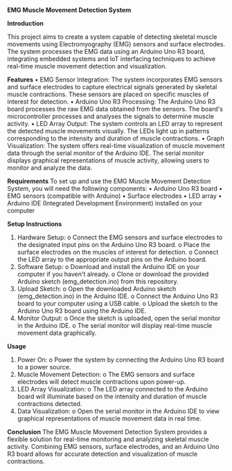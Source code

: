 **EMG Muscle Movement Detection System**

**Introduction**

This project aims to create a system capable of detecting skeletal muscle movements using Electromyography (EMG) sensors and surface electrodes. The system processes the EMG data using an Arduino Uno R3 board, integrating embedded systems and IoT interfacing techniques to achieve real-time muscle movement detection and visualization.

**Features**
•	EMG Sensor Integration: The system incorporates EMG sensors and surface electrodes to capture electrical signals generated by skeletal muscle contractions. These sensors are placed on specific muscles of interest for detection.
•	Arduino Uno R3 Processing: The Arduino Uno R3 board processes the raw EMG data obtained from the sensors. The board's microcontroller processes and analyses the signals to determine muscle activity.
•	LED Array Output: The system controls an LED array to represent the detected muscle movements visually. The LEDs light up in patterns corresponding to the intensity and duration of muscle contractions.
•	Graph Visualization: The system offers real-time visualization of muscle movement data through the serial monitor of the Arduino IDE. The serial monitor displays graphical representations of muscle activity, allowing users to monitor and analyze the data.

**Requirements**
To set up and use the EMG Muscle Movement Detection System, you will need the following components:
•	Arduino Uno R3 board
•	EMG sensors (compatible with Arduino)
•	Surface electrodes
•	LED array
•	Arduino IDE (Integrated Development Environment) installed on your computer

**Setup Instructions**
1.	Hardware Setup:
o	Connect the EMG sensors and surface electrodes to the designated input pins on the Arduino Uno R3 board.
o	Place the surface electrodes on the muscles of interest for detection.
o	Connect the LED array to the appropriate output pins on the Arduino board.
2.	Software Setup:
o	Download and install the Arduino IDE on your computer if you haven't already.
o	Clone or download the provided Arduino sketch (emg_detection.ino) from this repository.
3.	Upload Sketch:
o	Open the downloaded Arduino sketch (emg_detection.ino) in the Arduino IDE.
o	Connect the Arduino Uno R3 board to your computer using a USB cable.
o	Upload the sketch to the Arduino Uno R3 board using the Arduino IDE.
4.	Monitor Output:
o	Once the sketch is uploaded, open the serial monitor in the Arduino IDE.
o	The serial monitor will display real-time muscle movement data graphically.

**Usage**
1.	Power On:
o	Power the system by connecting the Arduino Uno R3 board to a power source.
2.	Muscle Movement Detection:
o	The EMG sensors and surface electrodes will detect muscle contractions upon power-up.
3.	LED Array Visualization:
o	The LED array connected to the Arduino board will illuminate based on the intensity and duration of muscle contractions detected.
4.	Data Visualization:
o	Open the serial monitor in the Arduino IDE to view graphical representations of muscle movement data in real time.

**Conclusion**
The EMG Muscle Movement Detection System provides a flexible solution for real-time monitoring and analyzing skeletal muscle activity. Combining EMG sensors, surface electrodes, and an Arduino Uno R3 board allows for accurate detection and visualization of muscle contractions.


